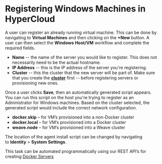 <figure>
<img src="http://www.hypergrid.com/wp-content/themes/hypergrid/img/logo.png" alt="" />
</figure>

Registering Windows Machines in HyperCloud
===========================

A user can register an already running virtual machine. This can be done by navigating to **Virtual Machines** and then clicking on the **+New** button. A user can then select the **Windows Host/VM** workflow and complete the required fields.
-   **Name** -- the name of the server you would like to register. This does not necessarily need to be the actual hostname.
-   **IP Address** -- this is the IP address of the server you're registering.
-   **Cluster** -- this the cluster that the new server will be part of. Make sure that you create the [**cluster**](https://github.com/hypergrid-inc/documentation/tree/master/clusters) first -- before registering servers or provisioning new ones.

Once a user clicks **Save**, then an automatically generated script appears. You can run this script on the host you're trying to register as an Administrator for Windows machines. Based on the cluster selected, the generated script would include the correct network configuration. 
-   **docker.skip** – for VM’s provisioned into a non-Docker cluster
-   **docker.local** – for VM’s provisioned into a Docker cluster
-   **weave.node** – for VM’s provisioned into a Weave cluster

The location of the agent install script can be changed by navigating to **Identity** > **System Settings**.

This task can be automated programmatically using our REST API’s for creating [Docker Servers](https://dchq.readme.io/docs/dockerservers)
